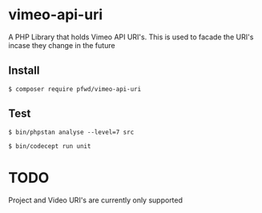 # vimeo-api-uri
A PHP Library that holds Vimeo API URI's. This is used to facade the URI's incase they change in the future

## Install
```
$ composer require pfwd/vimeo-api-uri
```

## Test
```
$ bin/phpstan analyse --level=7 src
```

```
$ bin/codecept run unit
```

# TODO
Project and Video URI's are currently only supported